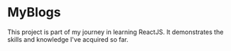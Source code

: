 # MyBlogs

This project is part of my journey in learning ReactJS. It demonstrates the skills and knowledge I've acquired so far.
